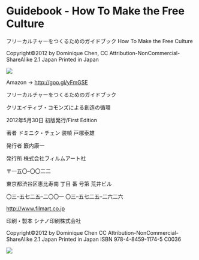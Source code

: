 Guidebook - How To Make the Free Culture
====================

フリーカルチャーをつくるためのガイドブック
How To Make the Free Culture

Copyright©2012 by Dominique Chen, CC Attribution-NonCommercial-ShareAlike 2.1 Japan Printed in Japan

<img src="https://raw.githubusercontent.com/mapconcierge/HowToMakeFreeCulture/master/img/HowToMakeFreeCulture.png" />

Amazon -> http://goo.gl/yFmGSE


フリーカルチャーをつくるためのガイドブック

クリエイティブ・コモンズによる創造の循環


2012年5月30日 初版発行/First Edition


著者 ドミニク・チェン 装幀 戸塚泰雄

発行者 籔内康一

発行所 株式会社フィルムアート社

〒一五〇–〇〇二二

東京都渋谷区恵比寿南 丁目 番 号第 荒井ビル

〇三–五七二五–二〇〇一 〇三–五七二五–二六二六


http://www.filmart.co.jp


印刷・製本 シナノ印刷株式会社


Copyright©2012 by Dominique Chen
CC Attribution-NonCommercial-ShareAlike 2.1 Japan Printed in Japan
ISBN 978-4-8459-1174-5 C0036

<img src="https://raw.githubusercontent.com/mapconcierge/HowToMakeFreeCulture/master/img/HowToMakeFreeCulture_copyrights.png" />

